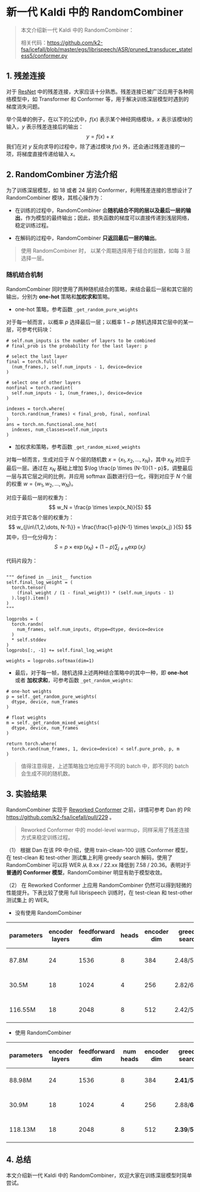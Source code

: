 # 新一代 Kaldi 中的 RandomCombiner

> 本文介绍新一代 Kaldi 中的 RandomCombiner：
>
> 相关代码：https://github.com/k2-fsa/icefall/blob/master/egs/librispeech/ASR/pruned_transducer_stateless5/conformer.py

## 1. 残差连接

对于 [ResNet](https://arxiv.org/pdf/1512.03385.pdf) 中的残差连接，大家应该十分熟悉。残差连接已被广泛应用于各种网络模型中，如 Transformer 和 Conformer 等，用于解决训练深层模型时遇到的梯度消失问题。

举个简单的例子，在以下的公式中，$f(x)$ 表示某个神经网络模块，$x$ 表示该模块的输入，$y$ 表示残差连接后的输出：
$$
y = f(x) + x
$$
我们在对 $y$ 反向求导的过程中，除了通过模块 $f(x)$ 外，还会通过残差连接的一项，将梯度直接传递给输入 $x$。

## 2. RandomCombiner 方法介绍

为了训练深层模型，如 18 或者 24 层的 Conformer，利用残差连接的思想设计了 RandomCombiner 模块，其核心操作为：

* 在训练的过程中，RandomCombiner 会**随机结合不同的层以及最后一层的输出**，作为模型的最终输出；因此，损失函数的梯度可以直接传递到浅层网络，稳定训练过程。

* 在解码的过程中，RandomCombiner **只返回最后一层的输出**。

> 使用 RandomCombiner 时， 以某个周期选择用于结合的层数，如每 3 层选择一层。

### 随机结合机制

RandomCombiner 同时使用了两种随机结合的策略，来结合最后一层和其它层的输出，分别为 **one-hot** 策略和**加权求和**策略。

* one-hot 策略，参考函数 `_get_random_pure_weights`

对于每一帧而言，以概率 $p$ 选择最后一层；以概率 $1-p$ 随机选择其它层中的某一层，可参考代码块：

```
# self.num_inputs is the number of layers to be combined
# final_prob is the probability for the last layer: p

# select the last layer
final = torch.full(
  (num_frames,), self.num_inputs - 1, device=device
)

# select one of other layers
nonfinal = torch.randint(
  self.num_inputs - 1, (num_frames,), device=device
)

indexes = torch.where(
  torch.rand(num_frames) < final_prob, final, nonfinal
)
ans = torch.nn.functional.one_hot(
  indexes, num_classes=self.num_inputs
)
```

* 加权求和策略，参考函数 `_get_random_mixed_weights`

对每一帧而言，生成对应于 $N$ 个层的随机数 $x = \{x_1, x_2, \dots, x_N\}$，其中 $x_N$ 对应于最后一层。通过在 $x_N$ 基础上增加 $\log \frac{p \times (N-1)}{1 - p}$，调整最后一层与其它层之间的比例，并应用 $\text{softmax}$ 函数进行归一化，得到对应于 $N$ 个层 的权重 $w = \{w_1, w_2, \dots, w_N\}$。

对应于最后一层的权重为：
$$
w_N = \frac{p \times \exp(x_N)}{S}
$$
对应于其它各个层的权重为：
$$
w_{j\in\{1,2,\dots, N-1\}} = \frac{\frac{1-p}{N-1} \times \exp(x_j) }{S}
$$
其中，归一化分母为：
$$
S = p \times \exp(x_N)+ (1-p)\sum_{j \neq N}\exp(x_j)
$$

代码片段为：
```

""" defined in __init__ function
self.final_log_weight = (
  torch.tensor(
    (final_weight / (1 - final_weight)) * (self.num_inputs - 1)
  ).log().item()
)
"""

logprobs = (
  torch.randn(
    num_frames, self.num_inputs, dtype=dtype, device=device
  )
  * self.stddev
)
logprobs[:, -1] += self.final_log_weight

weights = logprobs.softmax(dim=1)
```

* 最后，对于每一帧，随机选择上述两种结合策略中的其中一种，即 **one-hot** 或者 **加权求和**，可参考函数 `_get_random_weights`:
```
# one-hot weights
p = self._get_random_pure_weights(
  dtype, device, num_frames
)

# float weights
m = self._get_random_mixed_weights(
  dtype, device, num_frames
)

return torch.where(
  torch.rand(num_frames, 1, device=device) < self.pure_prob, p, m
)
```

> 值得注意得是，上述策略独立地应用于不同的 batch 中，即不同的 batch 会生成不同的随机数。

## 3. 实验结果

RandomCombiner 实现于 [Reworked Conformer](https://mp.weixin.qq.com/s/2WrEh3wHzYE6TCKuw_laLw) 之前，详情可参考 Dan 的 PR https://github.com/k2-fsa/icefall/pull/229 。

> Reworked Conformer 中的 model-level warmup，同样采用了残差连接方式来稳定训练过程。

（1） 根据 Dan 在该 PR 中介绍，使用 train-clean-100 训练 Conformer 模型，在 test-clean 和 test-other 测试集上利用 greedy search 解码，使用了 RandomCombiner 可以将 WER 从 8.xx / 22.xx 降低到 7.58 / 20.36。表明对于 **普通的 Conformer 模型**，RandomCombiner 明显有助于模型收敛。

（2） 在 Reworked Conformer 上应用 RandomCombiner 仍然可以得到轻微的性能提升。下表比较了使用 full librispeech 训练时，在 test-clean 和 test-other 测试集上 的 WER。

* 没有使用 RandomCombiner

| parameters | encoder layers | feedforward dim |  heads | encoder dim | greedy search | modified beam search | fast beam search | comment |
|----|----|----|-----|-----|----|----|----|---|
|87.8M| 24 | 1536 | 8 |  384 | 2.48/5.80 | 2.45/5.72 | 2.45/5.71| --epoch 34 --avg 19 |
|30.5M| 18 | 1024 |4| 256| 2.82/6.99|2.78/6.82|2.77/6.91|--epoch 39 --avg 6|
|116.55M|18|2048|8|512|2.42/5.77|2.39/5.73|2.39/5.73| --epoch 39 --avg 13 |

* 使用 RandomCombiner

| parameters | encoder layers | feedforward dim | num heads | encoder dim | greedy search | modified beam search | fast beam search | comment |
|----|----|----|-----|-----|----|----|----|---|
|88.98M|24 |1536 |8|384|**2.41**/**5.70**| **2.41**/**5.69**| **2.41/5.69**| --epoch 31 --avg 17|
|30.9M|18|1024|4|256|2.88/**6.69**|2.83/**6.59**|2.83/**6.61**|--epoch 39 --avg 17 |
|118.13M|18|2048|8|512|**2.39**/**5.57**|**2.35**/**5.50**|**2.38**/**5.50**|--epoch 39 --avg 7|

## 4. 总结

本文介绍新一代 Kaldi 中的 RandomCombiner，欢迎大家在训练深层模型时简单尝试。
